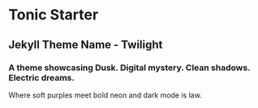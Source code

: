 # Tonic Starter

## Jekyll Theme Name - Twilight

### A theme showcasing Dusk. Digital mystery. Clean shadows. Electric dreams.
Where soft purples meet bold neon and dark mode is law.
